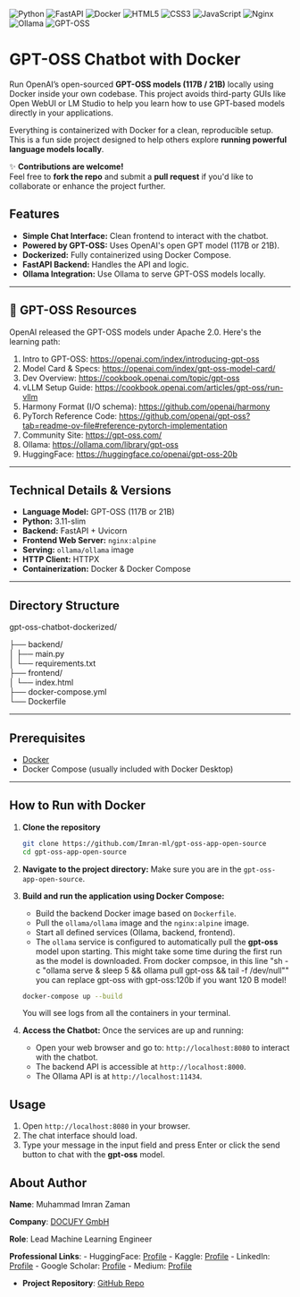 <p align="left">
  <img src="https://img.shields.io/badge/Python-3776AB?style=for-the-badge&logo=python&logoColor=white" alt="Python"/>
  <img src="https://img.shields.io/badge/FastAPI-009688?style=for-the-badge&logo=fastapi&logoColor=white" alt="FastAPI"/>
  <img src="https://img.shields.io/badge/Docker-2496ED?style=for-the-badge&logo=docker&logoColor=white" alt="Docker"/>
  <img src="https://img.shields.io/badge/HTML5-E34F26?style=for-the-badge&logo=html5&logoColor=white" alt="HTML5"/>
  <img src="https://img.shields.io/badge/CSS3-1572B6?style=for-the-badge&logo=css3&logoColor=white" alt="CSS3"/>
  <img src="https://img.shields.io/badge/JavaScript-F7DF1E?style=for-the-badge&logo=javascript&logoColor=black" alt="JavaScript"/>
  <img src="https://img.shields.io/badge/Nginx-009639?style=for-the-badge&logo=nginx&logoColor=white" alt="Nginx"/>
  <img src="https://img.shields.io/badge/Ollama-grey?style=for-the-badge" alt="Ollama"/>
  <img src="https://img.shields.io/badge/GPT--3-blueviolet?style=for-the-badge" alt="GPT-OSS"/>
</p> 


# GPT-OSS Chatbot with Docker

Run OpenAI’s open-sourced **GPT-OSS models (117B / 21B)** locally using Docker inside your own codebase. This project avoids third-party GUIs like Open WebUI or LM Studio to help you learn how to use GPT-based models directly in your applications.

Everything is containerized with Docker for a clean, reproducible setup. This is a fun side project designed to help others explore **running powerful language models locally**. 

✨ **Contributions are welcome!**  
Feel free to **fork the repo** and submit a **pull request** if you'd like to collaborate or enhance the project further. 


## Features

* **Simple Chat Interface:** Clean frontend to interact with the chatbot.
* **Powered by GPT-OSS:** Uses OpenAI's open GPT model (117B or 21B).
* **Dockerized:** Fully containerized using Docker Compose.
* **FastAPI Backend:** Handles the API and logic.
* **Ollama Integration:** Use Ollama to serve GPT-OSS models locally.

---

## 🔗 GPT-OSS Resources

OpenAI released the GPT-OSS models under Apache 2.0. Here's the learning path:

1. Intro to GPT-OSS: https://openai.com/index/introducing-gpt-oss  
2. Model Card & Specs: https://openai.com/index/gpt-oss-model-card/  
3. Dev Overview: https://cookbook.openai.com/topic/gpt-oss  
4. vLLM Setup Guide: https://cookbook.openai.com/articles/gpt-oss/run-vllm  
5. Harmony Format (I/O schema): https://github.com/openai/harmony  
6. PyTorch Reference Code: https://github.com/openai/gpt-oss?tab=readme-ov-file#reference-pytorch-implementation  
7. Community Site: https://gpt-oss.com/
8. Ollama: https://ollama.com/library/gpt-oss
9. HuggingFace: https://huggingface.co/openai/gpt-oss-20b

---

## Technical Details & Versions

* **Language Model:** GPT-OSS (117B or 21B)
* **Python:** 3.11-slim  
* **Backend:** FastAPI + Uvicorn  
* **Frontend Web Server:** `nginx:alpine`  
* **Serving:** `ollama/ollama` image  
* **HTTP Client:** HTTPX  
* **Containerization:** Docker & Docker Compose

---

## Directory Structure

gpt-oss-chatbot-dockerized/

├── backend/  
│   ├── main.py  
│   └── requirements.txt  
├── frontend/  
│   └── index.html  
├── docker-compose.yml  
└── Dockerfile  

---

## Prerequisites

* [Docker](https://www.docker.com/get-started)  
* Docker Compose (usually included with Docker Desktop)

---

## How to Run with Docker

1.  **Clone the repository**
    ```bash
    git clone https://github.com/Imran-ml/gpt-oss-app-open-source
    cd gpt-oss-app-open-source
    ```

2.  **Navigate to the project directory:**
    Make sure you are in the `gpt-oss-app-open-source`.

3.  **Build and run the application using Docker Compose:**
    * Build the backend Docker image based on `Dockerfile`.
    * Pull the `ollama/ollama` image and the `nginx:alpine` image.
    * Start all defined services (Ollama, backend, frontend).
    * The `ollama` service is configured to automatically pull the **gpt-oss** model upon starting. This might take some time during the first run as the model is downloaded. From docker compsoe, in this line "sh -c "ollama serve & sleep 5 && ollama pull gpt-oss && tail -f /dev/null"" you can replace gpt-oss with gpt-oss:120b if you want 120 B model!

    ```bash
    docker-compose up --build
    ```

    You will see logs from all the containers in your terminal.

4.  **Access the Chatbot:**
    Once the services are up and running:
    * Open your web browser and go to: `http://localhost:8080` to interact with the chatbot.
    * The backend API is accessible at `http://localhost:8000`.
    * The Ollama API is at `http://localhost:11434`.

## Usage

1.  Open `http://localhost:8080` in your browser.
2.  The chat interface should load.
3.  Type your message in the input field and press Enter or click the send button to chat with the **gpt-oss** model.

## About Author
  **Name**: Muhammad Imran Zaman

  **Company**: [DOCUFY GmbH](https://docufy.de/en/home/)

  **Role**: Lead Machine Learning Engineer

  **Professional Links**:
    - HuggingFace: [Profile](https://huggingface.co/ImranzamanML)
    - Kaggle: [Profile](https://www.kaggle.com/muhammadimran112233)
    - LinkedIn: [Profile](linkedin.com/in/muhammad-imran-zaman)
    - Google Scholar: [Profile](https://scholar.google.com/citations?user=ulVFpy8AAAAJ&hl=en)
    - Medium: [Profile](https://medium.com/@imranzaman-5202)
    
- **Project Repository**: [GitHub Repo](https://github.com/Imran-ml/gpt-oss-app-open-source)
